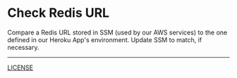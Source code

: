 # Check Redis URL

Compare a Redis URL stored in SSM (used by our AWS services) to the one defined
in our Heroku App's environment. Update SSM to match, if necessary.

---

[LICENSE](./LICENSE)
